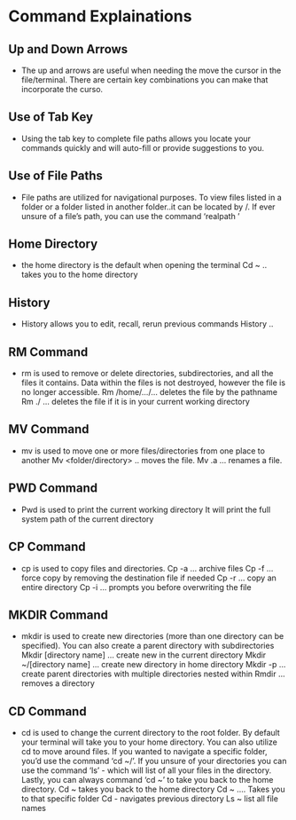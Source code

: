 # Command Explainations

## Up and Down Arrows
- The up and arrows are useful when needing the move the cursor in the file/terminal. There are certain key combinations you can make that incorporate the curso.
## Use of Tab Key
- Using the tab key to complete file paths allows you locate your commands quickly and will auto-fill or provide suggestions to you.
## Use of File Paths
- File paths are utilized for navigational purposes. To view files listed in a folder or a folder listed in another folder..it can be located by /. If ever unsure of a file’s path, you can use the command ‘realpath <file name>’
## Home Directory 
- the home directory is the default when opening the terminal
	Cd ~ .. takes you to the home directory
## History
- History allows you to edit, recall, rerun previous commands
History ..
## RM Command
- rm is used to remove or delete directories, subdirectories, and all the files it contains. Data within the files is not destroyed, however the file is no longer accessible. 
Rm /home/.../… deletes the file by the pathname
Rm ./<file name> … deletes the file if it is in your current working directory
## MV Command
- mv is used to move one or more files/directories from one place to another
	Mv <file >  <folder/directory> .. moves the file.
	Mv <file> <file>.a … renames a file.
## PWD Command
- Pwd is used to print the current working directory 
	It will print the full system path of the current directory 
## CP Command
- cp is used to copy files and directories.
Cp -a … archive files
Cp -f … force copy by removing the destination file if needed
Cp -r … copy an entire directory
Cp -i … prompts you before overwriting the file
## MKDIR Command
- mkdir is used to create new directories (more than one directory can be specified). You can also create a parent directory with subdirectories 
	Mkdir [directory name] … create new in the current directory
	Mkdir ~/[directory name] … create new directory in home directory 
	Mkdir -p … create parent directories with multiple directories nested within
	Rmdir … removes a directory
## CD Command
- cd is used to change the current directory to the root folder. By default your terminal will take you to your home directory. You can also utilize cd to move around files. If you wanted to navigate a specific folder, you’d use the command ‘cd ~/<folder>’. If you unsure of your directories you can use the command ‘ls’ - which will list of all your files in the directory. Lastly, you can always command ‘cd ~’ to take you back to the home directory.
Cd ~ takes you back to the home directory 
Cd ~ …. Takes you to that specific folder
Cd - navigates previous directory
	Ls ~ list all  file names

